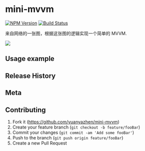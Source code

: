 # mini-mvvm

[![NPM Version][npm-image]][npm-url]
[![Build Status][travis-image]][travis-url] 

来自网络的一张图，根据这张图的逻辑实现一个简单的 MVVM.  

![](https://i.loli.net/2019/06/13/5d02062e2ebef58625.png)

## Usage example



## Release History


## Meta


## Contributing

1. Fork it (<https://github.com/yuanyazhen/mini-mvvm>)
2. Create your feature branch (`git checkout -b feature/fooBar`)
3. Commit your changes (`git commit -am 'Add some fooBar'`)
4. Push to the branch (`git push origin feature/fooBar`)
5. Create a new Pull Request

<!-- Markdown link & img dfn's -->
[npm-image]: https://img.shields.io/npm/v/datadog-metrics.svg?style=flat-square
[npm-url]: https://npmjs.org/package/datadog-metrics
[npm-downloads]: https://img.shields.io/npm/dm/datadog-metrics.svg?style=flat-square
[travis-image]: https://img.shields.io/travis/dbader/node-datadog-metrics/master.svg?style=flat-square
[travis-url]: https://travis-ci.org/dbader/node-datadog-metrics
[wiki]: https://github.com/yourname/yourproject/wiki
